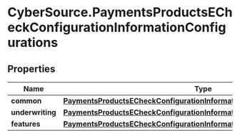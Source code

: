 # CyberSource.PaymentsProductsECheckConfigurationInformationConfigurations

## Properties
Name | Type | Description | Notes
------------ | ------------- | ------------- | -------------
**common** | [**PaymentsProductsECheckConfigurationInformationConfigurationsCommon**](PaymentsProductsECheckConfigurationInformationConfigurationsCommon.md) |  | [optional] 
**underwriting** | [**PaymentsProductsECheckConfigurationInformationConfigurationsUnderwriting**](PaymentsProductsECheckConfigurationInformationConfigurationsUnderwriting.md) |  | [optional] 
**features** | [**PaymentsProductsECheckConfigurationInformationConfigurationsFeatures**](PaymentsProductsECheckConfigurationInformationConfigurationsFeatures.md) |  | [optional] 



